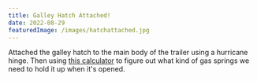 ```yaml
---
title: Galley Hatch Attached!
date: 2022-08-29
featuredImage: /images/hatchattached.jpg
---
```


Attached the galley hatch to the main body of the trailer using a hurricane hinge. Then using [this calculator](https://www.tnttt.com/viewtopic.php?t=58263) to figure out what kind of gas springs we need to hold it up when it's opened.
